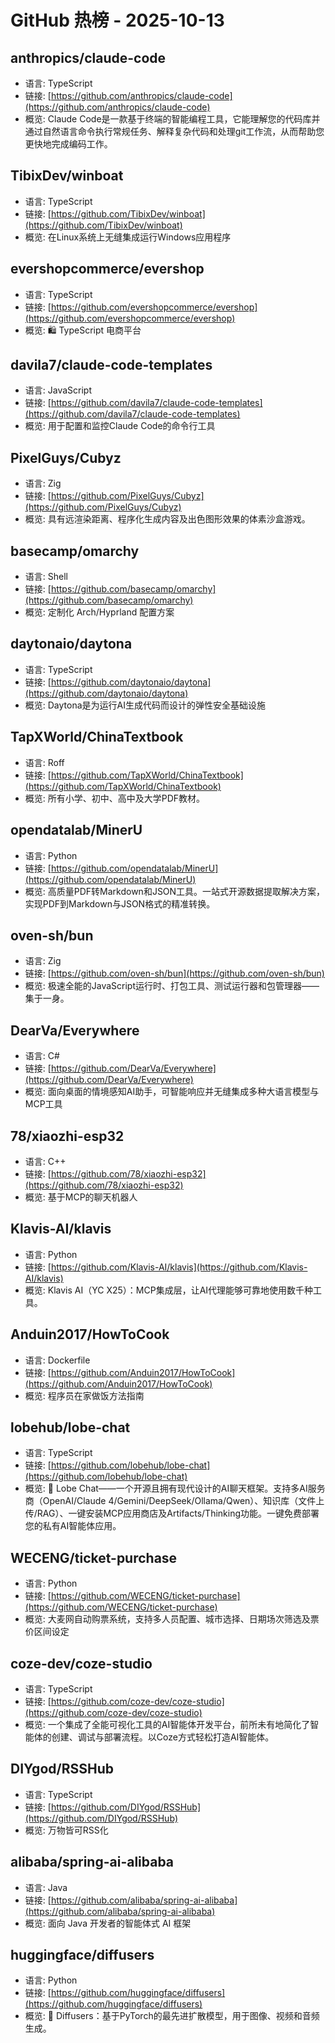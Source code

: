 # GitHub 热榜 - 2025-10-13

## anthropics/claude-code
- 语言: TypeScript
- 链接: [https://github.com/anthropics/claude-code](https://github.com/anthropics/claude-code)
- 概览: Claude Code是一款基于终端的智能编程工具，它能理解您的代码库并通过自然语言命令执行常规任务、解释复杂代码和处理git工作流，从而帮助您更快地完成编码工作。

## TibixDev/winboat
- 语言: TypeScript
- 链接: [https://github.com/TibixDev/winboat](https://github.com/TibixDev/winboat)
- 概览: 在Linux系统上无缝集成运行Windows应用程序

## evershopcommerce/evershop
- 语言: TypeScript
- 链接: [https://github.com/evershopcommerce/evershop](https://github.com/evershopcommerce/evershop)
- 概览: 🛍️ TypeScript 电商平台

## davila7/claude-code-templates
- 语言: JavaScript
- 链接: [https://github.com/davila7/claude-code-templates](https://github.com/davila7/claude-code-templates)
- 概览: 用于配置和监控Claude Code的命令行工具

## PixelGuys/Cubyz
- 语言: Zig
- 链接: [https://github.com/PixelGuys/Cubyz](https://github.com/PixelGuys/Cubyz)
- 概览: 具有远渲染距离、程序化生成内容及出色图形效果的体素沙盒游戏。

## basecamp/omarchy
- 语言: Shell
- 链接: [https://github.com/basecamp/omarchy](https://github.com/basecamp/omarchy)
- 概览: 定制化 Arch/Hyprland 配置方案

## daytonaio/daytona
- 语言: TypeScript
- 链接: [https://github.com/daytonaio/daytona](https://github.com/daytonaio/daytona)
- 概览: Daytona是为运行AI生成代码而设计的弹性安全基础设施

## TapXWorld/ChinaTextbook
- 语言: Roff
- 链接: [https://github.com/TapXWorld/ChinaTextbook](https://github.com/TapXWorld/ChinaTextbook)
- 概览: 所有小学、初中、高中及大学PDF教材。

## opendatalab/MinerU
- 语言: Python
- 链接: [https://github.com/opendatalab/MinerU](https://github.com/opendatalab/MinerU)
- 概览: 高质量PDF转Markdown和JSON工具。一站式开源数据提取解决方案，实现PDF到Markdown与JSON格式的精准转换。

## oven-sh/bun
- 语言: Zig
- 链接: [https://github.com/oven-sh/bun](https://github.com/oven-sh/bun)
- 概览: 极速全能的JavaScript运行时、打包工具、测试运行器和包管理器——集于一身。

## DearVa/Everywhere
- 语言: C#
- 链接: [https://github.com/DearVa/Everywhere](https://github.com/DearVa/Everywhere)
- 概览: 面向桌面的情境感知AI助手，可智能响应并无缝集成多种大语言模型与MCP工具

## 78/xiaozhi-esp32
- 语言: C++
- 链接: [https://github.com/78/xiaozhi-esp32](https://github.com/78/xiaozhi-esp32)
- 概览: 基于MCP的聊天机器人

## Klavis-AI/klavis
- 语言: Python
- 链接: [https://github.com/Klavis-AI/klavis](https://github.com/Klavis-AI/klavis)
- 概览: Klavis AI（YC X25）：MCP集成层，让AI代理能够可靠地使用数千种工具。

## Anduin2017/HowToCook
- 语言: Dockerfile
- 链接: [https://github.com/Anduin2017/HowToCook](https://github.com/Anduin2017/HowToCook)
- 概览: 程序员在家做饭方法指南

## lobehub/lobe-chat
- 语言: TypeScript
- 链接: [https://github.com/lobehub/lobe-chat](https://github.com/lobehub/lobe-chat)
- 概览: 🤯 Lobe Chat——一个开源且拥有现代设计的AI聊天框架。支持多AI服务商（OpenAI/Claude 4/Gemini/DeepSeek/Ollama/Qwen）、知识库（文件上传/RAG）、一键安装MCP应用商店及Artifacts/Thinking功能。一键免费部署您的私有AI智能体应用。

## WECENG/ticket-purchase
- 语言: Python
- 链接: [https://github.com/WECENG/ticket-purchase](https://github.com/WECENG/ticket-purchase)
- 概览: 大麦网自动购票系统，支持多人员配置、城市选择、日期场次筛选及票价区间设定

## coze-dev/coze-studio
- 语言: TypeScript
- 链接: [https://github.com/coze-dev/coze-studio](https://github.com/coze-dev/coze-studio)
- 概览: 一个集成了全能可视化工具的AI智能体开发平台，前所未有地简化了智能体的创建、调试与部署流程。以Coze方式轻松打造AI智能体。

## DIYgod/RSSHub
- 语言: TypeScript
- 链接: [https://github.com/DIYgod/RSSHub](https://github.com/DIYgod/RSSHub)
- 概览: 万物皆可RSS化

## alibaba/spring-ai-alibaba
- 语言: Java
- 链接: [https://github.com/alibaba/spring-ai-alibaba](https://github.com/alibaba/spring-ai-alibaba)
- 概览: 面向 Java 开发者的智能体式 AI 框架

## huggingface/diffusers
- 语言: Python
- 链接: [https://github.com/huggingface/diffusers](https://github.com/huggingface/diffusers)
- 概览: 🤗 Diffusers：基于PyTorch的最先进扩散模型，用于图像、视频和音频生成。


